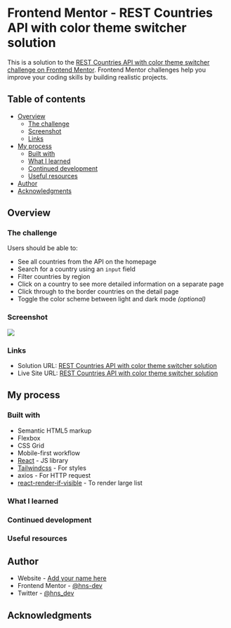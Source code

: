 # Frontend Mentor - REST Countries API with color theme switcher solution

This is a solution to the [REST Countries API with color theme switcher challenge on Frontend Mentor](https://www.frontendmentor.io/challenges/rest-countries-api-with-color-theme-switcher-5cacc469fec04111f7b848ca). Frontend Mentor challenges help you improve your coding skills by building realistic projects.

## Table of contents

- [Overview](#overview)
  - [The challenge](#the-challenge)
  - [Screenshot](#screenshot)
  - [Links](#links)
- [My process](#my-process)
  - [Built with](#built-with)
  - [What I learned](#what-i-learned)
  - [Continued development](#continued-development)
  - [Useful resources](#useful-resources)
- [Author](#author)
- [Acknowledgments](#acknowledgments)


## Overview

### The challenge

Users should be able to:

- See all countries from the API on the homepage
- Search for a country using an `input` field
- Filter countries by region
- Click on a country to see more detailed information on a separate page
- Click through to the border countries on the detail page
- Toggle the color scheme between light and dark mode _(optional)_

### Screenshot

![](./screenshot.jpg)

### Links

- Solution URL: [REST Countries API with color theme switcher solution](https://your-solution-url.com)
- Live Site URL: [REST Countries API with color theme switcher solution](https://frontend-mentor-react-rest-countries-api.vercel.app/)

## My process

### Built with

- Semantic HTML5 markup
- Flexbox
- CSS Grid
- Mobile-first workflow
- [React](https://reactjs.org/) - JS library
- [Tailwindcss](https://tailwindcss.com/) - For styles
- axios - For HTTP request
- [react-render-if-visible](https://github.com/NightCafeStudio/react-render-if-visible) - To render large list

### What I learned



### Continued development



### Useful resources



## Author

- Website - [Add your name here](https://www.your-site.com)
- Frontend Mentor - [@hns-dev](https://www.frontendmentor.io/profile/hns-dev)
- Twitter - [@hns_dev](https://twitter.com/hns_dev)

## Acknowledgments


